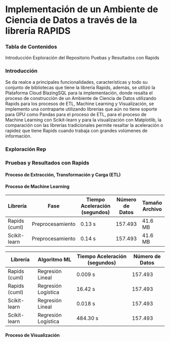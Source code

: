 # Implementación de un Ambiente de Ciencia de Datos a través de la librería RAPIDS

### Tabla de Contenidos

Introducción
Exploración del Repositorio
Puebas y Resultados con Rapids


### Introducción
Se da realce a principales funcionalidades, características y todo su conjunto de bibliotecas que tiene la librería Rapids, además, se utilizó la Plataforma Cloud BlazingSQL para la implementación, donde resalta el proceso de construcción de un Ambiente de Ciencia de Datos utilizando Rapids para los procesos de ETL, Machine Learning y Visualización, se implemento una contraparte utilizando librerías que aún no tiene soporte para GPU como Pandas para el proceso de ETL, para el proceso de Machine Learning con Scikit-learn y para la visualización con Matplotlib, la comparación con las librerías tradicionales permite resaltar la aceleración o rapidez que tiene Rapids cuando trabaja con grandes volúmenes de información.

### Exploración Rep



### Pruebas y Resultados con Rapids

#### Proceso de Extracción, Transformación y Carga (ETL)



#### Proceso de Machine Learning

| Librería | Fase | Tiempo Aceleración (segundos) | Número de Datos | Tamaño Archivo |
| --- | --- | --- | --- | --- |
| Rapids (cuml) | Preprocesamiento | 0.13 s | 157.493 | 41.6 MB |
| Scikit-learn | Preprocesamiento | 0.14 s | 157.493 | 41.6 MB |

| Librería | Algoritmo ML | Tiempo Aceleración (segundos) | Número de Datos |
| --- | --- | --- | --- |
| Rapids (cuml) | Regresión Lineal | 0.009 s  | 157.493 |
| Rapids (cuml) | Regresión Logística | 16.42 s | 157.493  |
| Scikit-learn | Regresión Lineal | 0.018 s | 157.493 |
| Scikit-learn | Regresión Logística | 484.30 s | 157.493 |

#### Proceso de Visualización
